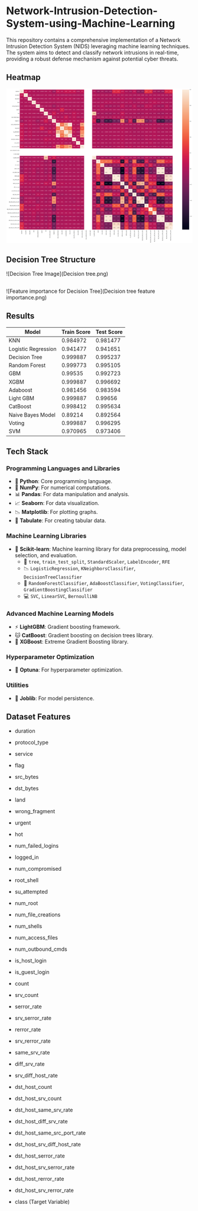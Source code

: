 # Network-Intrusion-Detection-System-using-Machine-Learning
This repository contains a comprehensive implementation of a Network Intrusion Detection System (NIDS) leveraging machine learning techniques. The system aims to detect and classify network intrusions in real-time, providing a robust defense mechanism against potential cyber threats.


## Heatmap
![Heatmap](heatmap.png)

## Decision Tree Structure

![Decision Tree Image](Decision tree.png)

##
![Feature importance for Decision Tree](Decision tree feature importance.png)

## Results

| Model               | Train Score | Test Score |
|---------------------|-------------|------------|
| KNN                 | 0.984972    | 0.981477   |
| Logistic Regression | 0.941477    | 0.941651   |
| Decision Tree       | 0.999887    | 0.995237   |
| Random Forest       | 0.999773    | 0.995105   |
| GBM                 | 0.99535     | 0.992723   |
| XGBM                | 0.999887    | 0.996692   |
| Adaboost            | 0.981456    | 0.983594   |
| Light GBM           | 0.999887    | 0.99656    |
| CatBoost            | 0.998412    | 0.995634   |
| Naive Bayes Model   | 0.89214     | 0.892564   |
| Voting              | 0.999887    | 0.996295   |
| SVM                 | 0.970965    | 0.973406   |


## Tech Stack

### Programming Languages and Libraries
- 🐍 **Python**: Core programming language.
- 🔢 **NumPy**: For numerical computations.
- 📊 **Pandas**: For data manipulation and analysis.
- 📈 **Seaborn**: For data visualization.
- 📉 **Matplotlib**: For plotting graphs.
- 📝 **Tabulate**: For creating tabular data.

### Machine Learning Libraries
- 🤖 **Scikit-learn**: Machine learning library for data preprocessing, model selection, and evaluation.
  - 🌳 `tree`, `train_test_split`, `StandardScaler`, `LabelEncoder`, `RFE`
  - 📉 `LogisticRegression`, `KNeighborsClassifier`, `DecisionTreeClassifier`
  - 🌲 `RandomForestClassifier`, `AdaBoostClassifier`, `VotingClassifier`, `GradientBoostingClassifier`
  - 💻 `SVC`, `LinearSVC`, `BernoulliNB`

### Advanced Machine Learning Models
- ⚡ **LightGBM**: Gradient boosting framework.
- 🐱 **CatBoost**: Gradient boosting on decision trees library.
- 🚀 **XGBoost**: Extreme Gradient Boosting library.

### Hyperparameter Optimization
- 🎯 **Optuna**: For hyperparameter optimization.

### Utilities
- 💾 **Joblib**: For model persistence.



## Dataset Features


- duration
- protocol_type
- service
- flag
- src_bytes

- dst_bytes
- land
- wrong_fragment
- urgent
- hot

- num_failed_logins
- logged_in
- num_compromised
- root_shell
- su_attempted

- num_root
- num_file_creations
- num_shells
- num_access_files
- num_outbound_cmds

- is_host_login
- is_guest_login
- count
- srv_count
- serror_rate

- srv_serror_rate
- rerror_rate
- srv_rerror_rate
- same_srv_rate
- diff_srv_rate

- srv_diff_host_rate
- dst_host_count
- dst_host_srv_count
- dst_host_same_srv_rate
- dst_host_diff_srv_rate

- dst_host_same_src_port_rate
- dst_host_srv_diff_host_rate
- dst_host_serror_rate
- dst_host_srv_serror_rate
- dst_host_rerror_rate

- dst_host_srv_rerror_rate
- class (Target Variable)

